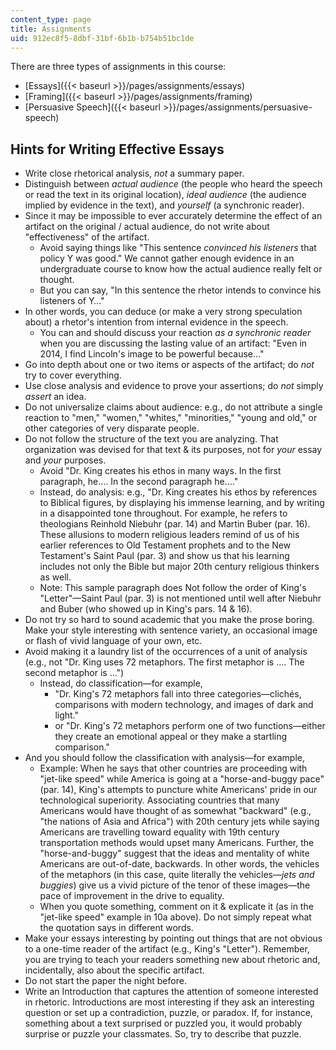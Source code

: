```yaml
---
content_type: page
title: Assignments
uid: 912ec8f5-8dbf-31bf-6b1b-b754b51bc1de
---
```


There are three types of assignments in this course:

*   [Essays]({{< baseurl >}}/pages/assignments/essays)
*   [Framing]({{< baseurl >}}/pages/assignments/framing)
*   [Persuasive Speech]({{< baseurl >}}/pages/assignments/persuasive-speech)

Hints for Writing Effective Essays
----------------------------------

*   Write close rhetorical analysis, _not_ a summary paper.
*   Distinguish between _actual audience_ (the people who heard the speech or read the text in its original location), _ideal audience_ (the audience implied by evidence in the text), and _yourself_ (a synchronic reader).
*   Since it may be impossible to ever accurately determine the effect of an artifact on the original / actual audience, do not write about "effectiveness" of the artifact.
    *   Avoid saying things like "This sentence _convinced his listeners_ that policy Y was good." We cannot gather enough evidence in an undergraduate course to know how the actual audience really felt or thought.
    *   But you can say, "In this sentence the rhetor intends to convince his listeners of Y…"
*   In other words, you can deduce (or make a very strong speculation about) a rhetor's intention from internal evidence in the speech.
    *   You can and should discuss your reaction _as a synchronic reader_ when you are discussing the lasting value of an artifact: "Even in 2014, I find Lincoln's image to be powerful because…"
*   Go into depth about one or two items or aspects of the artifact; do _not_ try to cover everything.
*   Use close analysis and evidence to prove your assertions; do _not_ simply _assert_ an idea.
*   Do not universalize claims about audience: e.g., do not attribute a single reaction to "men," "women," "whites," "minorities," "young and old," or other categories of very disparate people.
*   Do not follow the structure of the text you are analyzing. That organization was devised for that text & its purposes, not for _your_ essay and _your_ purposes.
    *   Avoid "Dr. King creates his ethos in many ways. In the first paragraph, he…. In the second paragraph he…."
    *   Instead, do analysis: e.g., "Dr. King creates his ethos by references to Biblical figures, by displaying his immense learning, and by writing in a disappointed tone throughout. For example, he refers to theologians Reinhold Niebuhr (par. 14) and Martin Buber (par. 16). These allusions to modern religious leaders remind of us of his earlier references to Old Testament prophets and to the New Testament's Saint Paul (par. 3) and show us that his learning includes not only the Bible but major 20th century religious thinkers as well.
    *   Note: This sample paragraph does Not follow the order of King's "Letter"—Saint Paul (par. 3) is not mentioned until well after Niebuhr and Buber (who showed up in King's pars. 14 & 16).
*   Do not try so hard to sound academic that you make the prose boring. Make your style interesting with sentence variety, an occasional image or flash of vivid language of your own, etc.
*   Avoid making it a laundry list of the occurrences of a unit of analysis (e.g., not "Dr. King uses 72 metaphors. The first metaphor is …. The second metaphor is …")
    *   Instead, do classification—for example,
        *   "Dr. King's 72 metaphors fall into three categories—clichés, comparisons with modern technology, and images of dark and light."
        *   or "Dr. King's 72 metaphors perform one of two functions—either they create an emotional appeal or they make a startling comparison."
*   And you should follow the classification with analysis—for example,
    *   Example: When he says that other countries are proceeding with "jet-like speed" while America is going at a "horse-and-buggy pace" (par. 14), King's attempts to puncture white Americans' pride in our technological superiority. Associating countries that many Americans would have thought of as somewhat "backward" (e.g., "the nations of Asia and Africa") with 20th century jets while saying Americans are travelling toward equality with 19th century transportation methods would upset many Americans. Further, the "horse-and-buggy" suggest that the ideas and mentality of white Americans are out-of-date, backwards. In other words, the vehicles of the metaphors (in this case, quite literally the vehicles—_jets and buggies_) give us a vivid picture of the tenor of these images—the pace of improvement in the drive to equality.
    *   When you quote something, comment on it & explicate it (as in the "jet-like speed" example in 10a above). Do not simply repeat what the quotation says in different words.
*   Make your essays interesting by pointing out things that are not obvious to a one-time reader of the artifact (e.g., King's "Letter"). Remember, you are trying to teach your readers something new about rhetoric and, incidentally, also about the specific artifact.
*   Do not start the paper the night before.
*   Write an Introduction that captures the attention of someone interested in rhetoric. Introductions are most interesting if they ask an interesting question or set up a contradiction, puzzle, or paradox. If, for instance, something about a text surprised or puzzled you, it would probably surprise or puzzle your classmates. So, try to describe that puzzle.